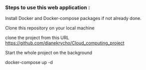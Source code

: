 ### Steps to use this web application :

Install Docker and Docker-compose packages if not already done.

Clone this repository on your local machine

clone the project from this URL https://github.com/dianekrycho/Cloud_computing_project

Start the whole project on the background

docker-compose up -d
